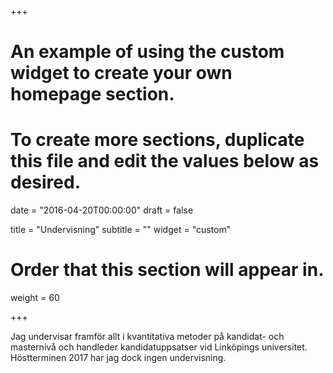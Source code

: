 +++
# An example of using the custom widget to create your own homepage section.
# To create more sections, duplicate this file and edit the values below as desired.

date = "2016-04-20T00:00:00"
draft = false

title = "Undervisning"
subtitle = ""
widget = "custom"

# Order that this section will appear in.
weight = 60

+++

Jag undervisar framför allt i kvantitativa metoder på kandidat- och masternivå och handleder kandidatuppsatser vid Linköpings universitet. Höstterminen 2017 har jag dock ingen undervisning. 
